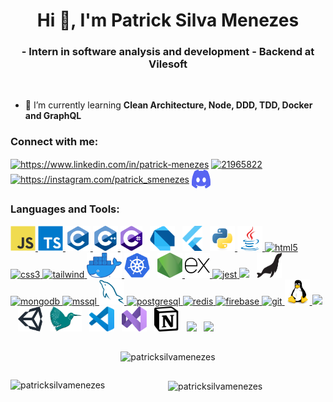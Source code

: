 <h1 align="center">Hi 👋, I'm Patrick Silva Menezes</h1>
<h3 align="center">- Intern in software analysis and development - Backend at Vilesoft</h3>

<br>

- 🌱 I’m currently learning **Clean Architecture, Node, DDD, TDD, Docker and GraphQL**

<h3 align="left">Connect with me:</h3>
<p align="left">
<a href="https://linkedin.com/in/patrick-menezes" target="blank"><img align="center" src="https://raw.githubusercontent.com/rahuldkjain/github-profile-readme-generator/master/src/images/icons/Social/linked-in-alt.svg" alt="https://www.linkedin.com/in/patrick-menezes" height="30" width="30" /></a>
<a href="https://stackoverflow.com/users/21965822" target="blank"><img align="center" src="https://raw.githubusercontent.com/rahuldkjain/github-profile-readme-generator/master/src/images/icons/Social/stack-overflow.svg" alt="21965822" height="30" width="30" /></a>
<a href="https://instagram.com/patrick_smenezes" target="blank"><img align="center" src="https://raw.githubusercontent.com/rahuldkjain/github-profile-readme-generator/master/src/images/icons/Social/instagram.svg" alt="https://instagram.com/patrick_smenezes" height="30" width="30"/></a>
<a href="https://discord.gg/channels/@me" target="blank"><img align="center" src="https://github.com/lucasmsoares96/lucasmsoares96/raw/main/src/Discord.svg" alt="https://discord.com/channels/@me" height="30" width="30" /></a>
</p>


<h3 align="left">Languages and Tools:</h3>
<p align="left"> 
<a href="https://developer.mozilla.org/en-US/docs/Web/JavaScript" target="_blank" rel="noreferrer"> <img src="https://raw.githubusercontent.com/devicons/devicon/master/icons/javascript/javascript-original.svg" alt="javascript" width="40" height="40"/> </a>
<a href="https://www.typescriptlang.org/" target="_blank" rel="noreferrer"> <img src="https://raw.githubusercontent.com/devicons/devicon/master/icons/typescript/typescript-original.svg" alt="typescript" width="40" height="40"/> </a> 
<a href="https://www.cprogramming.com/" target="_blank" rel="noreferrer"> <img src="https://raw.githubusercontent.com/devicons/devicon/master/icons/c/c-original.svg" alt="c" width="40" height="40"/> </a> 
<a href="https://www.w3schools.com/cpp/" target="_blank" rel="noreferrer">
<img src="https://raw.githubusercontent.com/devicons/devicon/master/icons/cplusplus/cplusplus-original.svg" alt="cplusplus" width="40" height="40"/> </a>
<img height="40" src="https://github.com/lucasmsoares96/lucasmsoares96/raw/main/src/Csharp.svg">&nbsp;&nbsp;
<img height="40" src="https://github.com/lucasmsoares96/lucasmsoares96/raw/main/src/Dart.svg">&nbsp;&nbsp;
<img height="40" src="https://github.com/lucasmsoares96/lucasmsoares96/raw/main/src/Flutter.svg">&nbsp;&nbsp;
 <a href="https://www.python.org" target="_blank" rel="noreferrer"> <img src="https://raw.githubusercontent.com/devicons/devicon/master/icons/python/python-original.svg" alt="python" width="40" height="40"/> </a> 
<a href="https://www.java.com" target="_blank" rel="noreferrer"> <img src="https://raw.githubusercontent.com/devicons/devicon/master/icons/java/java-original.svg" alt="java" width="40" height="40"/> </a> 
<a href="https://www.w3.org/html/" target="_blank" rel="noreferrer"> <img src="https://cdn.jsdelivr.net/gh/devicons/devicon/icons/html5/html5-original.svg" alt="html5" width="40" height="40"/> </a> 
<a href="https://www.w3schools.com/css/" target="_blank" rel="noreferrer"> 
<img src="https://cdn.jsdelivr.net/gh/devicons/devicon/icons/css3/css3-original.svg" alt="css3" width="40" height="40"/> </a> 
 <a href="https://tailwindcss.com/" target="_blank" rel="noreferrer"> <img src="https://www.vectorlogo.zone/logos/tailwindcss/tailwindcss-icon.svg" alt="tailwind" width="40" height="40"/> </a>
<a href="https://www.docker.com/" target="_blank" rel="noreferrer"> <img src="https://github.com/lucasmsoares96/lucasmsoares96/raw/main/src/Docker.webp" alt="docker" height="40"/> </a> 
    <img height="40" src="https://github.com/lucasmsoares96/lucasmsoares96/raw/main/src/Kubernetes.svg">&nbsp;&nbsp;
 <a href="https://nodejs.org" target="_blank" rel="noreferrer"> <img  src="https://github.com/lucasmsoares96/lucasmsoares96/raw/main/src/Node.js.svg" alt="nodejs" width="40" height="40"/> </a> 
<a href="https://expressjs.com" target="_blank" rel="noreferrer"> <img src="https://github.com/lucasmsoares96/lucasmsoares96/raw/main/src/Express.svg" alt="express" width="40" height="40"/> </a>
 <a href="https://jestjs.io" target="_blank" rel="noreferrer"> <img src="https://www.vectorlogo.zone/logos/jestjsio/jestjsio-icon.svg" alt="jest" width="40" height="40"/> </a> 
  <img height="40" src="https://seeklogo.com/images/V/vitest-logo-9ADDA575A5-seeklogo.com.png">&nbsp;&nbsp;
 <a href="https://mariadb.org/" target="_blank" rel="noreferrer"> <img src="https://github.com/lucasmsoares96/lucasmsoares96/raw/main/src/MariaDB.svg" alt="mariadb" width="40" height="40"/> </a> <a href="https://www.mongodb.com/" target="_blank" rel="noreferrer"> <img src="https://cdn.jsdelivr.net/gh/devicons/devicon/icons/mongodb/mongodb-original.svg" alt="mongodb" width="40" height="40"/> </a> <a href="https://www.microsoft.com/en-us/sql-server" target="_blank" rel="noreferrer"> <img src="https://cdn.jsdelivr.net/gh/devicons/devicon/icons/microsoftsqlserver/microsoftsqlserver-plain.svg"alt="mssql" width="40" height="40"/> </a> <a href="https://www.mysql.com/" target="_blank" rel="noreferrer"> <img src="https://github.com/lucasmsoares96/lucasmsoares96/raw/main/src/MySQL.svg" alt="mysql" width="40" height="40"/> </a> 
 <a href="https://www.postgresql.org" target="_blank" rel="noreferrer"> <img src="https://cdn.jsdelivr.net/gh/devicons/devicon/icons/postgresql/postgresql-original.svg"  alt="postgresql" width="40" height="40"/> </a> 
 <a href="https://redis.io" target="_blank" rel="noreferrer"> <img src="https://cdn.jsdelivr.net/gh/devicons/devicon/icons/redis/redis-original.svg"  alt="redis" width="40" height="40"/> </a> 
 <a href="https://firebase.google.com/" target="_blank" rel="noreferrer"> <img src="https://www.vectorlogo.zone/logos/firebase/firebase-icon.svg" alt="firebase" width="40" height="40"/> </a> <a href="https://git-scm.com/" target="_blank" rel="noreferrer"> <img src="https://www.vectorlogo.zone/logos/git-scm/git-scm-icon.svg" alt="git" width="40" height="40"/> </a>
 <a href="https://www.linux.org/" target="_blank" rel="noreferrer"> <img src="https://raw.githubusercontent.com/devicons/devicon/master/icons/linux/linux-original.svg" alt="linux" width="40" height="40"/> </a> 
  <img height="40" src="https://cdn.worldvectorlogo.com/logos/prisma-4.svg">&nbsp;&nbsp;
 <img height="40" src="https://github.com/lucasmsoares96/lucasmsoares96/raw/main/src/Unity.svg">&nbsp;&nbsp;
 <img height="40" src="https://github.com/lucasmsoares96/lucasmsoares96/raw/main/src/Latex.svg">&nbsp;&nbsp;
   <img height="40" src="https://github.com/lucasmsoares96/lucasmsoares96/raw/main/src/VSCode.svg">&nbsp;&nbsp;  
  <img height="40" src="https://github.com/lucasmsoares96/lucasmsoares96/raw/main/src/VisualStudio2022.svg">&nbsp;&nbsp;
  <img height="40" src="https://github.com/lucasmsoares96/lucasmsoares96/raw/main/src/Notion.svg">&nbsp;&nbsp;
  <img height="40" src="https://cdn.worldvectorlogo.com/logos/trello.svg">&nbsp;&nbsp;
  <img height="40" src="https://cdn.worldvectorlogo.com/logos/azure-1.svg">&nbsp;&nbsp;
  
  
 
</p>



<div style="display: flex; justify-content: center;">
  <div>
    <p><img align="center" src="https://github-readme-streak-stats.herokuapp.com/?user=patricksilvamenezes&theme=dark" alt="patricksilvamenezes" width="50%" /></p>
  </div>
</div>
<div style="display: flex;">
  <div style="flex: 1;">
    <p><img align="left" src="https://github-readme-stats.vercel.app/api/top-langs/?username=patricksilvamenezes&layout=compact&langs_count=8&theme=dark" alt="patricksilvamenezes" /></p>
  </div>
  <div style="flex: 1;">
    <p><img align="center" src="https://github-readme-stats.vercel.app/api?username=patricksilvamenezes&show_icons=true&locale=en&theme=dark" alt="patricksilvamenezes" /></p>
  </div>
</div>
